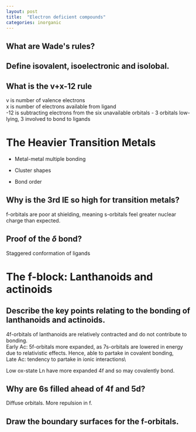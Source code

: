 ```yaml
---
layout: post
title:  "Electron deficient compounds"
categories: inorganic
---
```


<script src="https://polyfill.io/v3/polyfill.min.js?features=es6"></script>
<script id="MathJax-script" async src="https://cdn.jsdelivr.net/npm/mathjax@3/es5/tex-mml-chtml.js"></script>


## What are Wade's rules?

## Define isovalent, isoelectronic and isolobal.

## What is the v+x-12 rule
v is number of valence electrons\
x is number of electrons available from ligand\
-12 is subtracting electrons from the six unavailable orbitals - 3 orbitals low-lying, 3 involved to bond to ligands

# The Heavier Transition Metals
- Metal-metal multiple bonding 
- Cluster shapes 


- Bond order 

## Why is the 3rd IE so high for transition metals?
f-orbitals are poor at shielding, meaning s-orbitals feel greater nuclear charge than expected.


## Proof of the $\delta$ bond?
Staggered conformation of ligands




# The f-block: Lanthanoids and actinoids

## Describe the key points relating to the bonding of lanthanoids and actinoids.
4f-orbitals of lanthanoids are relatively contracted and do not contribute to bonding.\
Early Ac: 5f-orbitals more expanded, as 7s-orbitals are lowered in energy due to relativistic effects. Hence, able to partake in covalent bonding,\
Late Ac: tendency to partake in ionic interactions\

Low ox-state Ln have more expanded 4f and so may covalently bond. 

## Why are 6s filled ahead of 4f and 5d?
Diffuse orbitals. More repulsion in f.

## Draw the boundary surfaces for the f-orbitals. 














